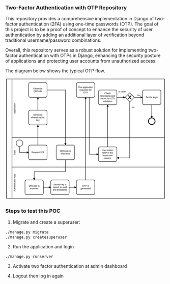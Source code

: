 ### Two-Factor Authentication with OTP Repository

This repository provides a comprehensive implementation in Django of two-factor 
authentication (2FA) using one-time passwords (OTP). 
The goal of this project is to be a proof of concept to enhance the 
security of user authentication by adding an additional 
layer of verification beyond traditional 
username/password combinations.

Overall, this repository serves as a robust solution for implementing 
two-factor authentication with OTPs in Django, enhancing the security posture
of applications and protecting user accounts from unauthorized access.

The diagram below shows the typical OTP flow.

![Image](https://raw.githubusercontent.com/jdcarvalho/otpauth/master/app_core/static/img/otp-flow.png)

### Steps to test this POC
1. Migrate and create a superuser:

```shell
./manage.py migrate
./manage.py createsuperuser
```
2. Run the application and login

```shell
./manage.py runserver
```

3. Activate two factor authentication at admin dashboard

4. Logout then log in again
